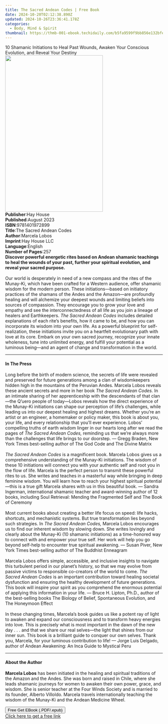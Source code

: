 ```yaml
---
title: The Sacred Andean Codes | Free Book
date: 2024-10-20T02:12:38.890Z
updated: 2024-10-26T23:36:41.178Z
categories:
  - Body, Mind & Spirit
thumbnail: https://thmb-001-ebook.techidaily.com/b5fa9599f9bb856e132bfe87646de3b3e6d5ea1226e270480bb35510b0021a8d.jpg
---
```

<main id="book-container">
  <div class="flex flex-col">
    <div class="book-brief flex-1 py-6 px-4 sm:p-6 md:py-10 md:px-8">
      <!-- brief-->
      <div class="book-brief-main">
        10 Shamanic Initiations to Heal Past Wounds, Awaken Your Conscious
        Evolution, and Reveal Your Destiny
      </div>
    </div>
    <div
      class="book-meta-info flex-1 grid gap-4 col-start-1 col-end-3 row-start-1 sm:mb-6 sm:grid-cols-4 lg:gap-6 lg:col-start-2 lg:row-end-6 lg:row-span-6 lg:mb-0"
    >
      <div
        class="book-meta-info-left place-content-center mt-4 p-4 text-sm leading-6 col-start-2 col-span-2 dark:text-slate-400"
      >
        <img
          class="w-full h-500 object-cover rounded-lg sm:h-255 sm:col-span-2 lg:col-span-full"
          src="https://img-001-ebook.techidaily.com/152a77260380cdfd353fec9b1eb548f02d4862866a4e74f8c337e302824faa1a.jpg"
          alt=""
          width="312"
          height="500"
        />
      </div>
      <div
        class="book-meta-info-right mt-2 col-start-1 row-start-2 col-span-3 self-center"
      >
        <!-- meta data  -->
        <div class="flex flex-col px-4 md:px-8">
          <div class="flex-1">
            <strong>Publisher</strong>:<span class="px-2">Hay House</span>
          </div>
          <div class="flex-1">
            <strong>Published</strong>:<span class="px-2">August 2023</span>
          </div>
          <div class="flex-1">
            <strong>ISBN</strong>:<span class="px-2">9781401972899</span>
          </div>
          <div class="flex-1">
            <strong>Title</strong>:<span class="px-2"
              >The Sacred Andean Codes</span
            >
          </div>
          <div class="flex-1">
            <strong>Author</strong>:<span class="px-2">Marcela Lobos</span>
          </div>
          <div class="flex-1">
            <strong>Imprint</strong>:<span class="px-2">Hay House LLC</span>
          </div>
          <div class="flex-1">
            <strong>Language</strong>:<span class="px-2">English</span>
          </div>
          <div class="flex-1">
            <strong>Number of Pages</strong>:<span class="px-2">257</span>
          </div>
        </div>
      </div>
    </div>
    <div class="book-description flex-1 py-6 px-4 sm:p-6 md:py-10 md:px-8">
      <div class="book-description-main">
        <div accordion-content="" id="description">
          <b
            >Discover powerful energetic rites based on Andean shamanic
            teachings to heal the wounds of your past, further your spiritual
            evolution, and reveal your sacred purpose.</b
          ><br /><br />Our world is desperately in need of a new compass and the
          rites of the Munay-Ki, which have been crafted for a Western audience,
          offer shamanic wisdom for the modern person. These initiations—based
          on initiatory practices of the shamans of the Andes and the Amazon—are
          profoundly healing and will alchemize your deepest wounds and limiting
          beliefs into sources of compassion. They encourage you to grow your
          love and empathy and see the interconnectedness of all life as you
          join a lineage of healers and Earthkeepers.
          <i>The Sacred Andean Codes</i> includes detailed explanations of each
          rite’s benefits, how it came to be, and how you can incorporate its
          wisdom into your own life. As a powerful blueprint for
          self-realization, these initiations invite you on a heartfelt
          evolutionary path with love at its core. Embark on your own sacred
          journey, recognize your innate wholeness, tune into unlimited energy,
          and fulfill your potential as a luminous being—and an agent of change
          and transformation in the world.
        </div>
        <div class="accordion-fader"></div>
      </div>
    </div>
    <div class="book-excerpts flex-1 py-6 px-4 sm:p-6 md:py-10 md:px-8">
      <!-- excerpts-->
      <div class="book-excerpts-main">
        <hr />
        <h4 class="placeholder placeholder-heading">
          <span>In The Press</span>
        </h4>
        <p>
          Long before the birth of modern science, the secrets of life were
          revealed and preserved for future generations among a clan of
          wisdomkeepers hidden high in the mountains of the Peruvian Andes.
          Marcela Lobos reveals these ancient secrets and more in her book
          <i>The Sacred Andean Codes.</i> In an intimate sharing of her
          apprenticeship with the descendants of that clan—the Q’uero people of
          today—Lobos reveals how the direct experience of the Munay-Ki
          initiations can shape our perception of life’s challenges, while
          leading us into our deepest healing and highest dreams. Whether you’re
          an artist or an engineer, a homemaker or policy maker, this book is
          about you, your life, and every relationship that you’ll ever
          experience. Lobos’ compelling truths of earth wisdom linger in our
          hearts long after we read the pages of
          <i>The Sacred Andean Codes, </i>reminding us that we’re always more
          than the challenges that life brings to our doorstep. — Gregg Braden,
          New York Times best-selling author of The God Code and The Divine
          Matrix<br /><br /><i>The Sacred Andean Codes</i> is a magnificent
          book. Marcela Lobos gives us a comprehensive understanding of the
          Munay-Ki initiations. The wisdom of these 10 initiations will connect
          you with your authentic self and root you in the flow of life. Marcela
          is the perfect person to transmit these powerful rites to us. She
          writes and teaches in a masterful way while bringing in deep feminine
          wisdom. You will learn how to reach your highest spiritual
          potential—this is a true gift Marcela shares with us in this beautiful
          book. — Sandra Ingerman, international shamanic teacher and
          award-winning author of 12 books, including Soul Retrieval: Mending
          the Fragmented Self and The Book of Ceremony<br /><br />Most current
          books about creating a better life focus on speed: life hacks,
          shortcuts, and mechanistic systems. But true transformation lies
          beyond such strategies. In <i>The Sacred Andean Codes,</i> Marcela
          Lobos encourages us to find our inherent wisdom by slowing down. She
          writes lovingly and clearly about the Munay-Ki (10 shamanic
          initiations) as a time-honored way to connect with and empower your
          true self. Her work will help you go beyond self-help to encounter
          true spiritual awakening. — Susan Piver, New York Times best-selling
          author of The Buddhist Enneagram<br /><br />Marcela Lobos offers
          simple, accessible, and inclusive insights to navigate this turbulent
          period in our planet’s history, so that we may evolve from passive
          victims to responsible co-creators of the world to come.
          <i>The Sacred Andean Codes</i> is an important contribution toward
          healing societal dysfunction and ensuring the healthy development of
          future generations. This book will inspire your spirit as you
          comprehend the enormous potential of applying this information in your
          life. — Bruce H. Lipton, Ph.D., author of the best-selling books The
          Biology of Belief, Spontaneous Evolution, and The Honeymoon Effect<br /><br />In
          these changing times, Marcela’s book guides us like a potent ray of
          light to awaken and expand our consciousness and to transform heavy
          energies into love. This is precisely what is most important in the
          dawn of the new day . . . and that we share our real selves—the light
          that shines from our inner sun. This book is a brilliant guide to
          conquer our own selves. Thank you, Marcela, for your luminous
          contribution to life! — Jorge Luis Delgado, author of Andean
          Awakening: An Inca Guide to Mystical Peru
        </p>
      </div>
    </div>
    <div class="book-about-author flex-1 py-6 px-4 sm:p-6 md:py-10 md:px-8">
      <!-- about author-->
      <div class="book-main-author-main">
        <hr />
        <h4 class="placeholder placeholder-heading">
          <span>About the Author</span>
        </h4>
        <p>
          <b>Marcela Lobos</b> has been initiated in the healing and spiritual
          traditions of the Amazon and the Andes. She was born and raised in
          Chile, where she leads shamanic journeys for women to awaken their own
          power, grace, and wisdom. She is senior teacher at the Four Winds
          Society and is married to its founder, Alberto Villoldo. Marcela
          travels internationally teaching the wisdom of the Munay-Ki and the
          Andean Medicine Wheel.
        </p>
      </div>
    </div>
    <div class="book-free-get flex-1 py-6 px-4 sm:p-6 md:py-10 md:px-8">
      <button
        id="btn-free-get"
        class="bg-blue-500 hover:bg-blue-700 text-white font-bold py-2 px-4 rounded"
      >
        Free Get EBook (.PDF/.epub)
      </button>
      <div id="countdown-display" class="px-2 text-lg mt-2"></div>
      <a
        id="free-link"
        class="hidden bg-blue-500 hover:bg-blue-700 text-white font-bold py-2 px-4 rounded"
        href="https://www.ebooks.com/en-us/book/210717013/the-sacred-andean-codes/marcela-lobos/"
        target="_blank"
        >Click here to get a free link</a
      >
    </div>
    <script>
      let countdownTime = 0;
      let countdownInterval = null;
      document
        .getElementById('btn-free-get')
        .addEventListener('click', startCountdown);
      function startCountdown() {
        countdownTime = new Date().getTime() + 60000 * 3;
        countdownInterval = setInterval(updateCountdown, 1000);
        document.getElementById('btn-free-get').disabled = true;
        document
          .getElementById('btn-free-get')
          .classList.add('bg-gray-500', 'cursor-not-allowed');
      }
      function updateCountdown() {
        let currentTime = new Date().getTime();
        let timeLeft = countdownTime - currentTime;
        let secondsLeft = Math.floor(timeLeft / 1000);
        document.getElementById('countdown-display').innerHTML =
          `Remaining time: ${secondsLeft} seconds.`;
        if (secondsLeft <= 0) {
          clearInterval(countdownInterval);
          document.getElementById('btn-free-get').classList.add('hidden');
          document.getElementById('free-link').classList.remove('hidden');
          document.getElementById('countdown-display').innerHTML = '';
        }
      }
    </script>
  </div>
</main>

<ins class="adsbygoogle"
      style="display:block"
      data-ad-client="ca-pub-7571918770474297"
      data-ad-slot="8358498916"
      data-ad-format="auto"
      data-full-width-responsive="true"></ins>
    